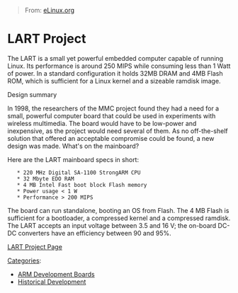 > From: [eLinux.org](http://eLinux.org/LART_Project "http://eLinux.org/LART_Project")


# LART Project



The LART is a small yet powerful embedded computer capable of running
Linux. Its performance is around 250 MIPS while consuming less than 1
Watt of power. In a standard configuration it holds 32MB DRAM and 4MB
Flash ROM, which is sufficient for a Linux kernel and a sizeable ramdisk
image.

Design summary

In 1998, the researchers of the MMC project found they had a need for a
small, powerful computer board that could be used in experiments with
wireless multimedia. The board would have to be low-power and
inexpensive, as the project would need several of them. As no
off-the-shelf solution that offered an acceptable compromise could be
found, a new design was made. What's on the mainboard?

Here are the LART mainboard specs in short:

       * 220 MHz Digital SA-1100 StrongARM CPU
       * 32 Mbyte EDO RAM
       * 4 MB Intel Fast boot block Flash memory
       * Power usage < 1 W
       * Performance > 200 MIPS

The board can run standalone, booting an OS from Flash. The 4 MB Flash
is sufficient for a bootloader, a compressed kernel and a compressed
ramdisk. The LART accepts an input voltage between 3.5 and 16 V; the
on-board DC-DC converters have an efficiency between 90 and 95%.

[LART Project Page](http://www.lartmaker.nl/)


[Categories](http://eLinux.org/Special:Categories "Special:Categories"):

-   [ARM Development
    Boards](http://eLinux.org/Category:ARM_Development_Boards "Category:ARM Development Boards")
-   [Historical
    Development](http://eLinux.org/Category:Historical_Development "Category:Historical Development")

